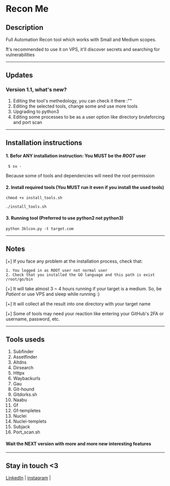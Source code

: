 # Recon Me

## Description
Full Automation Recon tool which works with Small and Medium scopes. 

ّIt's recommended to use it on VPS, it'll discover secrets and searching for vulnerabilities 



----------------------------------------
## Updates 
### Version 1.1, what's new? 
1. Editing the tool's methedology, you can check it there :"" 
2. Editing the selected tools, change some and use more tools 
3. Upgrading to python3 
4. Editing some processes to be as a user option like directory bruteforcing and port scan 

----------------------------------------
## Installation instructions

#### 1. Befor ANY installation instruction: You MUST be the _ROOT_ user
`  $ su - `

Because some of tools and dependencies will need the root permission


#### 2. Install required tools (You MUST run it even if you install the used tools) 

` chmod +x install_tools.sh `

` ./install_tools.sh ` 


#### 3. Running tool (Preferred to use python2 not python3)

` python 3klcon.py -t target.com ` 

----------------------------------------
## Notes
[+] If you face any problem at the installation process, check that: 
    
    1. You logged in as ROOT user not normal user 
    2. Check that you installed the GO language and this path is exist /root/go/bin  
  
[+] It will take almost 3 ~ 4 hours running if your target is a medium. So, be _Patient_ or use VPS and sleep while running :) 

[+] It will collect all the result into one directory with your target name 

[+] Some of tools may need your reaction like entering your GitHub's 2FA or username, password, etc.

----------------------------------------
## Tools useds
1. Subfinder
2. Assetfinder 
3. Altdns
4. Dirsearch
5. Httpx
6. Waybackurls
7. Gau
8. Git-hound
9. Gitdorks.sh
10. Naabu
11. Gf
12. Gf-templetes
13. Nuclei
14. Nuclei-templets
15. Subjack
16. Port_scan.sh


#### Wait the NEXT version with more and more new interesting features 

----------------------------------------
## Stay in touch <3 
[LinkedIn](https://www.linkedin.com/in/bugxploit/) | [instagram](https://instagram.com/bugxploit)  |
